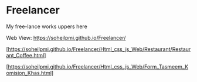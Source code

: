 # Freelancer
My free-lance works uppers here 

Web View:
https://soheilpmi.github.io/Freelancer/

[https://soheilpmi.github.io/Freelancer/Html_css_js_Web/Restaurant/Restaurant_Coffee.html]

[https://soheilpmi.github.io/Freelancer/Html_css_js_Web/Form_Tasmeem_Komision_Khas.html]

